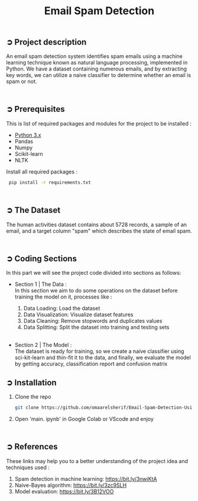 <!-- PROJECT TITLE -->
<h1 align="center">Email Spam Detection</h1>

<!-- PROJECT DESCRIPTION -->
## <br>**➲ Project description**
An email spam detection system identifies spam emails using a machine learning technique known as natural language processing, implemented in Python. We have a dataset containing numerous emails, and by extracting key words, we can utilize a naive classifier to determine whether an email is spam or not.

<!-- PREREQUISTIES -->
## <br>**➲ Prerequisites**
This is list of required packages and modules for the project to be installed :
* <a href="https://www.python.org/downloads/" target="_blank">Python 3.x</a>
* Pandas 
* Numpy
* Scikit-learn
* NLTK

Install all required packages :
 ```sh
  pip install -r requirements.txt
  ```

<!-- THE DATASET -->
## <br>**➲ The Dataset**
The human activities dataset contains about 5728 records, a sample of an email, and a target column "spam" which describes the state of email spam.<br>

<!-- CODING SECTIONS -->
## <br>**➲ Coding Sections**
In this part we will see the project code divided into sections as follows:
<br>

- Section 1 | The Data :<br>
In this section we aim to do some operations on the dataset before training the model on it,
processes like :
  1. Data Loading: Load the dataset
  2. Data Visualization: Visualize dataset features
  3. Data Cleaning: Remove stopwords and duplicates values
  4. Data Splitting: Split the dataset into training and testing sets<br><br>

- Section 2 | The Model :<br>
The dataset is ready for training, so we create a naive classifier using sci-kit-learn and thin-fit it to the data, and finally, we evaluate the model by getting accuracy, classification report and confusion matrix<br>

<!-- INSTALLATION -->
## ➲ Installation
1. Clone the repo
   ```sh
   git clone https://github.com/omaarelsherif/Email-Spam-Detection-Using-Machine-Learning.git
   ```
2. Open 'main. ipynb' in Google Colab or VScode and enjoy

<!-- REFERENCES -->
## <br>**➲ References**
These links may help you to a better understanding of the project idea and techniques used :
1. Spam detection in machine learning: https://bit.ly/3nwiKtA
2. Naive-Bayes algorithm: https://bit.ly/3zc9SLH
3. Model evaluation: https://bit.ly/3B12VOO
